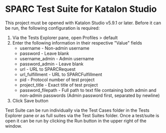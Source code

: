 # SPARC Test Suite for Katalon Studio

This project must be opened with Katalon Studio v5.9.1 or later. Before it can be run, the following configuration is required:

1. Via the Tests Explorer pane, open Profiles > default
2. Enter the following information in their respective "Value" fields
	* username - Non-admin username
	* password - Leave blank
	* username_admin - Admin username
	* password_admin - Leave blank
	* url - URL to SPARCRequest
	* url_fulfillment - URL to SPARCFulfillment
	* pid - Protocol number of test project
	* project_title - Exact title of test project
	* password_filepath - Full path to text file containing both admin and non-admin passwords (Admin password first, separated by newline)
3. Click Save button

Test Suite can be run individually via the Test Cases folder in the Tests Explorer pane or as full suites via the Test Suites folder. Once a test/suite is open it can be run by clicking the Run button in the upper right of the window.